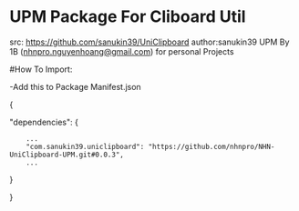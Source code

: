 # UPM Package For Cliboard Util
 src: https://github.com/sanukin39/UniClipboard
 author:sanukin39
 UPM By 1B (nhnpro.nguyenhoang@gmail.com) for personal Projects
 
 #How To Import:

 -Add this to Package Manifest.json
 
 { 
  
   "dependencies":
   {   
   
 		...
 		"com.sanukin39.uniclipboard": "https://github.com/nhnpro/NHN-UniClipboard-UPM.git#0.0.3",
 		...
 		
   }
    
 }